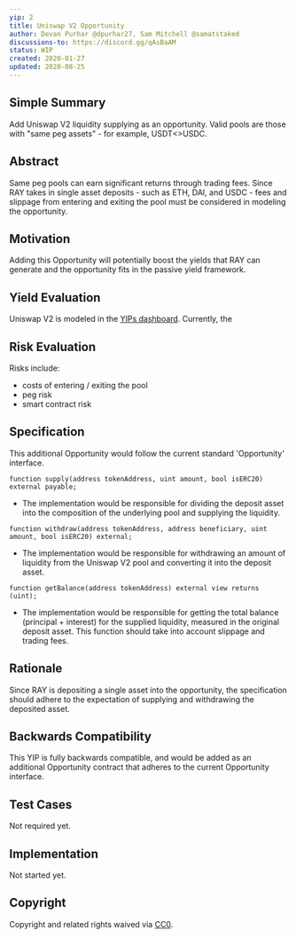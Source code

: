 ```yaml
---
yip: 2
title: Uniswap V2 Opportunity
author: Devan Purhar @dpurhar27, Sam Mitchell @samatstaked
discussions-to: https://discord.gg/qAsBaAM
status: WIP
created: 2020-01-27
updated: 2020-08-25
---
```


<!--You can leave these HTML comments in your merged YIP and delete the visible duplicate text guides, they will not appear and may be helpful to refer to if you edit it again. This is the suggested template for new YIPs. Note that an YIP number will be assigned by an editor. When opening a pull request to submit your YIP, please use an abbreviated title in the filename, `yip-draft_title_abbrev.md`. The title should be 44 characters or less.-->
## Simple Summary
<!--"If you can't explain it simply, you don't understand it well enough." Provide a simplified and layman-accessible explanation of the YIP.-->
Add Uniswap V2 liquidity supplying as an opportunity. Valid pools are those with "same peg assets" - for example, USDT<>USDC. 

## Abstract
<!--A short (~200 word) description of the technical issue being addressed.-->
Same peg pools can earn significant returns through trading fees. Since RAY takes in single asset deposits - such as ETH, DAI, and USDC - fees and slippage from entering and exiting the pool must be considered in modeling the opportunity. 

## Motivation
<!--The motivation is critical for YIPs that want to change the RAY protocol. It should clearly explain why the existing protocol specification is inadequate to address the problem that the YIP solves. YIP submissions without sufficient motivation may be rejected outright.-->
Adding this Opportunity will potentially boost the yields that RAY can generate and the opportunity fits in the passive yield framework. 

## Yield Evaluation
<!--The potential added value for extra yield generation. Historical data should be provided. The process used to evaluate the yield potential should be detailed here.-->
Uniswap V2 is modeled in the [YIPs dashboard](). Currently, the 

## Risk Evaluation
<!--The potential or attached risk that should be considered for this proposal. Historical data should be provided. The process used to evaluate the risks should be detailed here.-->
Risks include:
- costs of entering / exiting the pool
- peg risk
- smart contract risk

## Specification
<!--The technical specification should describe the syntax and semantics of any new feature.-->
This additional Opportunity would follow the current standard 'Opportunity' interface.

`function supply(address tokenAddress, uint amount, bool isERC20) external payable;`
- The implementation would be responsible for dividing the deposit asset into the composition of the underlying pool and supplying the liquidity.

`function withdraw(address tokenAddress, address beneficiary, uint amount, bool isERC20) external;`
- The implementation would be responsible for withdrawing an amount of liquidity from the Uniswap V2 pool and converting it into the deposit asset.

`function getBalance(address tokenAddress) external view returns (uint);`
- The implementation would be responsible for getting the total balance (principal + interest) for the supplied liquidity, measured in the original deposit asset. This function should take into account slippage and trading fees.

## Rationale
<!--The rationale fleshes out the specification by describing what motivated the design and why particular design decisions were made. It should describe alternate designs that were considered and related work, e.g. how the feature is supported in other languages. The rationale may also provide evidence of consensus within the community, and should discuss important objections or concerns raised during discussion.-->
Since RAY is depositing a single asset into the opportunity, the specification should adhere to the expectation of supplying and withdrawing the deposited asset.

## Backwards Compatibility
<!--All YIPs that introduce backwards incompatibilities must include a section describing these incompatibilities and their severity. The YIP must explain how the author proposes to deal with these incompatibilities. YIP submissions without a sufficient backwards compatibility treatise may be rejected outright.-->
This YIP is fully backwards compatible, and would be added as an additional Opportunity contract that adheres to the current Opportunity interface.

## Test Cases
Not required yet.

## Implementation
<!--The implementations must be completed before any YIP is given status "Final", but it need not be completed before the YIP is accepted. While there is merit to the approach of reaching consensus on the specification and rationale before writing code, the principle of "rough consensus and running code" is still useful when it comes to resolving many discussions of API details.-->
Not started yet.

## Copyright
Copyright and related rights waived via [CC0](https://creativecommons.org/publicdomain/zero/1.0/).
